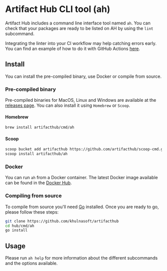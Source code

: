 # Artifact Hub CLI tool (ah)

Artifact Hub includes a command line interface tool named `ah`. You can check that your packages are ready to be listed on AH by using the `lint` subcommand.

Integrating the linter into your CI workflow may help catching errors early. You can find an example of how to do it with GitHub Actions [here](https://github.com/khulnasoft/artifacthub/blob/ac49ca921ac7c7711b03d0701f52c33acaaaa6f9/.github/workflows/ci.yml#L28-L37).

## Install

You can install the pre-compiled binary, use Docker or compile from source.

### Pre-compiled binary

Pre-compiled binaries for MacOS, Linux and Windows are available at the [releases page](https://github.com/khulnasoft/artifacthub/releases). You can also install it using `Homebrew` or `Scoop`.

#### Homebrew

```sh
brew install artifacthub/cmd/ah
```

#### Scoop

```sh
scoop bucket add artifacthub https://github.com/artifacthub/scoop-cmd.git
scoop install artifacthub/ah
```

### Docker

You can run `ah` from a Docker container. The latest Docker image available can be found in the [Docker Hub](https://artifacthub.docker.com/r/artifacthub/ah/tags).

### Compiling from source

To compile from source you'll need [Go](https://golang.org/dl/) installed. Once you are ready to go, please follow these steps:

```sh
git clone https://github.com/khulnasoft/artifacthub
cd hub/cmd/ah
go install
```

## Usage

Please run `ah help` for more information about the different subcommands and the options available.
